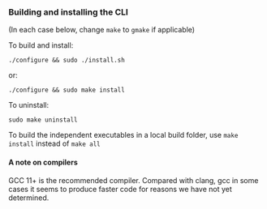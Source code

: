 ### Building and installing the CLI

(In each case below, change `make` to `gmake` if applicable)

To build and install:
```
./configure && sudo ./install.sh
```

or:
```
./configure && sudo make install
```

To uninstall:
```
sudo make uninstall
```

To build the independent executables in a local build folder,
use `make install` instead of `make all`

#### A note on compilers
GCC 11+ is the recommended compiler. Compared with clang,
gcc in some cases it seems to produce faster code for reasons
we have not yet determined.
